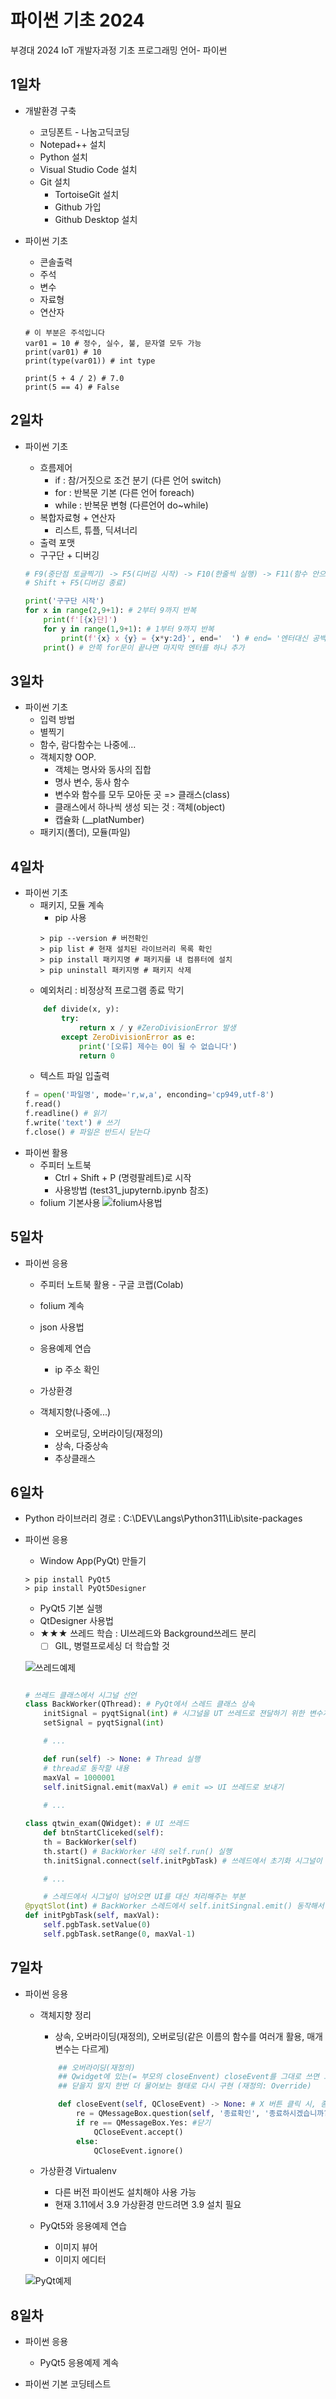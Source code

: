 # 파이썬 기초 2024
부경대 2024 IoT 개발자과정 기초 프로그래밍 언어- 파이썬

## 1일차
- 개발환경 구축
    - 코딩폰트 - 나눔고딕코딩
    - Notepad++ 설치
    - Python 설치
    - Visual Studio Code 설치
    - Git 설치
        - TortoiseGit 설치
        - Github 가입
        - Github Desktop 설치

- 파이썬 기초
    - 콘솔출력
    - 주석   
    - 변수
    - 자료형
    - 연산자

    ``` phthon
    # 이 부분은 주석입니다
    var01 = 10 # 정수, 실수, 불, 문자열 모두 가능
    print(var01) # 10
    print(type(var01)) # int type 
    
    print(5 + 4 / 2) # 7.0
    print(5 == 4) # False
    ```

## 2일차
- 파이썬 기초
    - 흐름제어
        - if : 참/거짓으로 조건 분기 (다른 언어 switch)
        - for : 반복문 기본 (다른 언어 foreach)
        - while : 반복문 변형 (다른언어 do~while)
    - 복합자료형 + 연산자
        - 리스트, 튜플, 딕셔너리
    - 출력 포맷
    - 구구단 + 디버깅

    ```python
    # F9(중단점 토글찍기) -> F5(디버깅 시작) -> F10(한줄씩 실행) -> F11(함수 안으로 진입) -> 조사식 확인
    # Shift + F5(디버깅 종료)
    
    print('구구단 시작')
    for x in range(2,9+1): # 2부터 9까지 반복
        print(f'[{x}단]')
        for y in range(1,9+1): # 1부터 9까지 반복
            print(f'{x} x {y} = {x*y:2d}', end='  ') # end= '엔터대신 공백으로 변경'
        print() # 안쪽 for문이 끝나면 마지막 엔터를 하나 추가
    ```

## 3일차
- 파이썬 기초
    - 입력 방법
    - 별찍기
    - 함수, 람다함수는 나중에...
    - 객체지향 OOP.
        - 객체는 명사와 동사의 집합
        - 명사 변수, 동사 함수
        - 변수와 함수를 모두 모아둔 곳 => 클래스(class)
        - 클래스에서 하나씩 생성 되는 것 : 객체(object)
        - 캡슐화 (__platNumber)
    - 패키지(폴더), 모듈(파일)


## 4일차
- 파이썬 기초
    - 패키지, 모듈 계속
        - pip 사용
        ```shell
        > pip --version # 버전확인
        > pip list # 현재 설치된 라이브러리 목록 확인
        > pip install 패키지명 # 패키지를 내 컴퓨터에 설치
        > pip uninstall 패키지명 # 패키지 삭제
        ```
    - 예외처리 : 비정상적 프로그램 종료 막기
    ```python
        def divide(x, y):
            try:
                return x / y #ZeroDivisionError 발생
            except ZeroDivisionError as e:
                print('[오류] 제수는 0이 될 수 없습니다')
                return 0
    ```
    - 텍스트 파일 입출력
    ```python
    f = open('파일명', mode='r,w,a', enconding='cp949,utf-8')
    f.read()
    f.readline() # 읽기
    f.write('text') # 쓰기
    f.close() # 파일은 반드시 닫는다
    ```
- 파이썬 활용
    - 주피터 노트북
        - Ctrl + Shift + P (명령팔레트)로 시작
        - 사용방법 (test31_jupyternb.ipynb 참조)
    - folium 기본사용
    ![folium사용법](https://raw.githubusercontent.com/RiverGang/basic-python-2024/main/images/python_001.png)
    
## 5일차
- 파이썬 응용
    - 주피터 노트북 활용 - 구글 코랩(Colab)
    - folium 계속
    - json 사용법
    - 응용예제 연습
        - ip 주소 확인


    - 가상환경
    - 객체지향(나중에...)
        - 오버로딩, 오버라이딩(재정의)
        - 상속, 다중상속
        - 추상클래스

## 6일차
- Python 라이브러리 경로 : C:\DEV\Langs\Python311\Lib\site-packages
- 파이썬 응용
    - Window App(PyQt) 만들기

    ```shell
    > pip install PyQt5
    > pip install PyQt5Designer
    ```

    - PyQt5 기본 실행
    - QtDesigner 사용법
    - ★★★ 쓰레드 학습 : UI쓰레드와 Background쓰레드 분리
        - [ ] GIL, 병렬프로세싱 더 학습할 것

    ![쓰레드예제](https://raw.githubusercontent.com/RiverGang/basic-python-2024/main/images/python_003.gif)

    ```python

    # 쓰레드 클래스에서 시그널 선언
    class BackWorker(QThread): # PyQt에서 스레드 클래스 상속
        initSignal = pyqtSignal(int) # 시그널을 UT 쓰레드로 젼달하기 위한 변수개체
        setSignal = pyqtSignal(int)

        # ...

        def run(self) -> None: # Thread 실행
        # thread로 동작할 내용
        maxVal = 1000001
        self.initSignal.emit(maxVal) # emit => UI 쓰레드로 보내기
        
        # ...

    class qtwin_exam(QWidget): # UI 쓰레드
        def btnStartCliceked(self):
        th = BackWorker(self)
        th.start() # BackWorker 내의 self.run() 실행
        th.initSignal.connect(self.initPgbTask) # 쓰레드에서 초기화 시그널이 오면 initPgbTask 슬롯함수가 대신 처리

        # ...

        # 스레드에서 시그널이 넘어오면 UI를 대신 처리해주는 부분
    @pyqtSlot(int) # BackWorker 스레드에서 self.initSingnal.emit() 동작해서 실행
    def initPgbTask(self, maxVal):
        self.pgbTask.setValue(0)
        self.pgbTask.setRange(0, maxVal-1)

    ```


## 7일차
- 파이썬 응용
    - 객체지향 정리
        - 상속, 오버라이딩(재정의), 오버로딩(같은 이름의 함수를 여러개 활용, 매개변수는 다르게)
        ```python
            ## 오버라이딩(재정의)
            ## Qwidget에 있는(= 부모의 closeEnvent) closeEvent를 그대로 쓰면 그냥 닫힘,
            ## 닫을지 말지 한번 더 물어보는 형태로 다시 구현 (재정의: Override)

            def closeEvent(self, QCloseEvent) -> None: # X 버튼 클릭 시, 종료 확인
                re = QMessageBox.question(self, '종료확인', '종료하시겠습니까?', QMessageBox.Yes|QMessageBox.No)
                if re == QMessageBox.Yes: #닫기
                    QCloseEvent.accept()
                else:
                    QCloseEvent.ignore()   
        ```

    - 가상환경 Virtualenv
        - 다른 버전 파이썬도 설치해야 사용 가능
        - 현재 3.11에서 3.9 가상환경 만드려면 3.9 설치 필요
    - PyQt5와 응용예제 연습
        - 이미지 뷰어
        - 이미지 에디터

    ![PyQt예제](https://raw.githubusercontent.com/RiverGang/basic-python-2024/main/images/python_004.png)
    
## 8일차
- 파이썬 응용
    - PyQt5 응용예제 계속

- 파이썬 기본 코딩테스트
